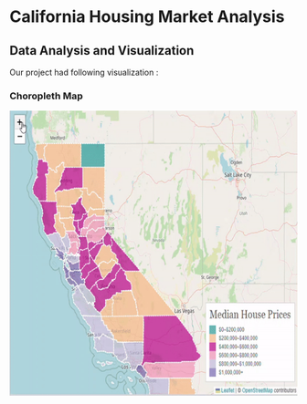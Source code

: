 # California Housing Market Analysis
## Data Analysis and Visualization 
Our project had following visualization :
### Choropleth Map 
<img src="/img/medianhousing.gif" height="500" width="900" />
